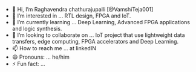 - 👋 Hi, I’m Raghavendra chathurajupalli [@VamshiTeja001]
- 👀 I’m interested in ... RTL design, FPGA and IoT.
- 🌱 I’m currently learning ... Deep Learning, Advanced FPGA applications and logic synthesis. 
- 💞️ I’m looking to collaborate on ... IoT project that use lightweight data transfers, edge computing, FPGA accelerators and Deep Learning.
- 📫 How to reach me ... at linkedIN
- 😄 Pronouns: ... he/him
- ⚡ Fun fact: ... 

<!---
VamshiTeja001/VamshiTeja001 is a ✨ special ✨ repository because its `README.md` (this file) appears on your GitHub profile.
You can click the Preview link to take a look at your changes.
--->
